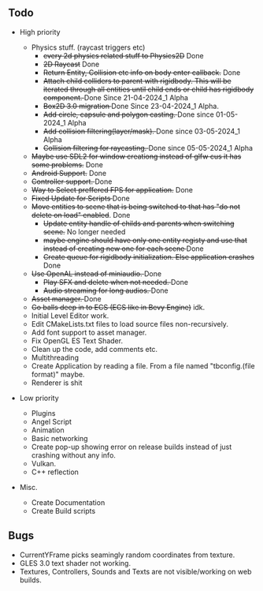 Todo
----

- High priority
    - Physics stuff. (raycast triggers etc) 
        - <s>every 2d physics related stuff to Physics2D</s> Done
        - <s>2D Raycast</s> Done
        - <s>Return Entity, Collision etc info on body enter callback.</s> Done
        - <s>Attach child colliders to parent with rigidbody. 
          This will be iterated through all entities until child ends or child has rigidbody component. </s> Done Since 21-04-2024_1 Alpha
        - <s>Box2D 3.0 migration </s> Done Since 23-04-2024_1 Alpha.
        - <s>Add circle, capsule and polygon casting. </s> Done since 01-05-2024_1 Alpha
        - <s>Add collision filtering(layer/mask). </s> Done since 03-05-2024_1 Alpha
        - <s>Collision filtering for raycasting. </s> Done since 05-05-2024_1 Alpha
    - <s>Maybe use SDL2 for window creationg instead of glfw cus it has some problems.</s> Done
    - <s>Android Support.</s> Done
    - <s>Controller support. </s> Done
    - <s>Way to Select preffered FPS for application.</s> Done
    - <s>Fixed Update for Scripts </s> Done
    - <s>Move entities to scene that is being switched to that has "do not delete on load" enabled</s>. Done
        - <s>Update entity handle of childs and parents when switching scene.</s> No longer needed
        - <s>maybe engine should have only one entity registy and use that instead of creating new one for each scene </s> Done
        - <s>Create queue for rigidbody initialization. Else application crashes </s> Done
    - <s>Use OpenAL instead of miniaudio. </s> Done
        - <s>Play SFX and delete when not needed. </s> Done 
        - <s>Audio streaming for long audios. </s> Done 
    - <s>Asset manager. </s> Done
    - <s>Go balls deep in to ECS (ECS like in Bevy Engine)</s> idk. 
    - Initial Level Editor work.
    - Edit CMakeLists.txt files to load source files non-recursively.
    - Add font support to asset manager.
    - Fix OpenGL ES Text Shader. 
    - Clean up the code, add comments etc.
    - Multithreading
    - Create Application by reading a file. From a file named "tbconfig.(file format)" maybe.
    - Renderer is shit


- Low priority
    - Plugins
    - Angel Script
    - Animation
    - Basic networking
    - Create pop-up showing error on release builds instead of just crashing without any info. 
    <!-- - tbpf (TabbyPrefabFormat) format and Prefab editor. (kinda like level editor that generates tbpf format)  -->
    <!--     - tbpf file will contain -->
    <!--         - entity prefabs(player, npc, level elemets etc.) -->
    <!--         - levels (basically compilation of prefabs) -->
    <!--     - individual prefabs and/or level can be spawned. preferably each app should hold 1 tbpf file which will hold everything. -->
    <!--     - encryption -->
    <!--     - this is probably should be in a different repo -->
    - Vulkan.
    - C++ reflection

- Misc.
    - Create Documentation
    - Create Build scripts

Bugs
----
- CurrentYFrame picks seamingly random coordinates from texture.
- GLES 3.0 text shader not working.
- Textures, Controllers, Sounds and Texts are not visible/working on web builds.
